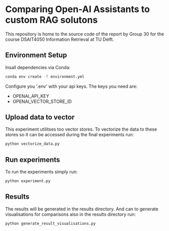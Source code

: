 # Comparing Open-AI Assistants to custom RAG solutons
This repository is home to the source code of the report by Group 30 for the course  DSAIT4050 Information Retrieval at TU Delft.

## Environment Setup
Insall dependencies via Conda:
```bash
conda env create -f environment.yml
```

Configure you '.env' with your api keys. The keys you need are:
- OPENAI_API_KEY
- OPENAI_VECTOR_STORE_ID

## Upload data to vector 
This experiment utilitses too vector stores. To vectorize the data to these stores so it can be accessed during the final experiments run:
```bash
python vectorize_data.py
```

## Run experiments
To run the experiments simply run:
```bash
python experiment.py
```

## Results 
The results will be generated in the results directory. And can to generate visualisations for comparisons also in the results directory run:
```bash
python generate_result_visualisations.py
```